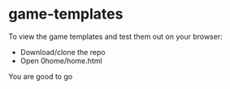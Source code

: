 # game-templates

To view the game templates and test them out on your browser:
* Download/clone the repo
* Open 0home/home.html 

You are good to go
